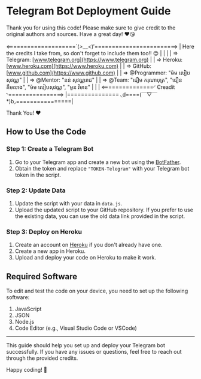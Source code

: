 # Telegram Bot Deployment Guide

Thank you for using this code! Please make sure to give credit to the original authors and sources. Have a great day! ❤️😘

<====================`(*>﹏<*)′========================>
|                                   Here the credits I take from, so don't forget to include them too!! 😊                                      |
|                                                                                                                                                |
|       => Telegram: [www.telegram.org](https://www.telegram.org)                                                                                 |
|       => Heroku: [www.heroku.com](https://www.heroku.com)                                                                                       |
|       => GitHub: [www.github.com](https://www.github.com)                                                                                       |
|       => @Programmer: "ម៉ម លៀបសុវណ្ណ"                                                                                                          |
|       => @Mentor: "នន់ សុវណ្ណរាជ"                                                                                                               |
|       => @Team: "ជឿម ករុណាបុត្រ", "ជឿន គឹមលាង", "ម៉ម លៀបសុវណ្ណ", "មួន វិមាន"                                                              |
|                                                                                                                                                |
<===============◜          Ͼreadit        ◝================>
|=============== ◟d====(￣▽￣*)b◞================|

Thank You! ❤️

## How to Use the Code

### Step 1: Create a Telegram Bot
1. Go to your Telegram app and create a new bot using the [BotFather](https://core.telegram.org/bots#botfather).
2. Obtain the token and replace `"TOKEN-Telegram"` with your Telegram bot token in the script.

### Step 2: Update Data
1. Update the script with your data in `data.js`.
2. Upload the updated script to your GitHub repository. If you prefer to use the existing data, you can use the old data link provided in the script.

### Step 3: Deploy on Heroku
1. Create an account on [Heroku](https://www.heroku.com) if you don't already have one.
2. Create a new app in Heroku.
3. Upload and deploy your code on Heroku to make it work.

## Required Software

To edit and test the code on your device, you need to set up the following software:
1. JavaScript
2. JSON
3. Node.js
4. Code Editor (e.g., Visual Studio Code or VSCode)

---

This guide should help you set up and deploy your Telegram bot successfully. If you have any issues or questions, feel free to reach out through the provided credits.

Happy coding! 🚀
